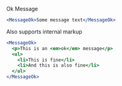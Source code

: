 Ok Message
```jsx
<MessageOk>Some message text</MessageOk>
```

Also supports internal markup
```jsx
<MessageOk>
  <p>This is an <em>ok</em> message</p>
  <ul>
    <li>This is fine</li>
    <li>And this is also fine</li>
  </ul>
</MessageOk>
```
